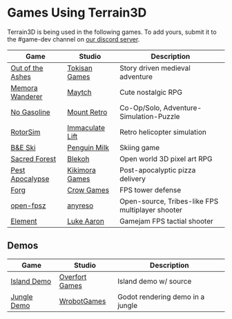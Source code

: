 Games Using Terrain3D
=======================

Terrain3D is being used in the following games. To add yours, submit it to the #game-dev channel on [our discord server](https://tokisan.com/discord).

| Game | Studio | Description |
|------|--------|-------------|
| [Out of the Ashes](https://store.steampowered.com/app/2296950/Out_of_the_Ashes/) | [Tokisan Games](https://twitter.com/TokisanGames) | Story driven medieval adventure
| [Memora Wanderer](https://store.steampowered.com/app/2937690/Memora_Wanderer/) | [Maytch](https://twitter.com/Maytch) | Cute nostalgic RPG
| [No Gasoline](https://store.steampowered.com/app/2835350/No_Gasoline/) | [Mount Retro](https://twitter.com/mountretro) | Co-Op/Solo, Adventure-Simulation-Puzzle
| [RotorSim](https://immaculate-lift-studio.itch.io/godot-flight-simulator-alpha) | [Immaculate Lift](https://www.youtube.com/channel/UC-9JixNs1FFE6T5DGwZ6O5Q) | Retro helicopter simulation
| [B&E Ski](https://www.youtube.com/watch?v=pD8Ea3utz9o) | [Penguin Milk](https://bande.ski/) | Skiing game
| [Sacred Forest](https://store.steampowered.com/app/2864350/Sacred_Forest/) | [Blekoh](https://www.youtube.com/@sacredforestgame) | Open world 3D pixel art RPG
| [Pest Apocalypse](https://store.steampowered.com/app/2506810/Pest_Apocalypse/) | [Kikimora Games](https://x.com/KikimoraGames) | Post-apocalyptic pizza delivery
| [Forg](https://store.steampowered.com/app/2807130/Forg/) | [Crow Games](https://www.youtube.com/@crowgamesdev) | FPS tower defense
| [open-fpsz](https://gitlab.com/open-fpsz/open-fpsz) | [anyreso](https://mastodon.gamedev.place/@anyreso) | Open-source, Tribes-like FPS multiplayer shooter
| [Element](https://devanew.itch.io/element) | [Luke Aaron](https://www.youtube.com/watch?v=b18jDnY1YS4) | Gamejam FPS tactial shooter

## Demos

| Game | Studio | Description |
|------|--------|-------------|
| [Island Demo](https://github.com/OverfortGames/LandscapeDemo) | [Overfort Games](https://x.com/OverfortGames) | Island demo w/ source
| [Jungle Demo](https://wrobot.itch.io/jungledemo) | [WrobotGames](https://x.com/wrobot123) | Godot rendering demo in a jungle
